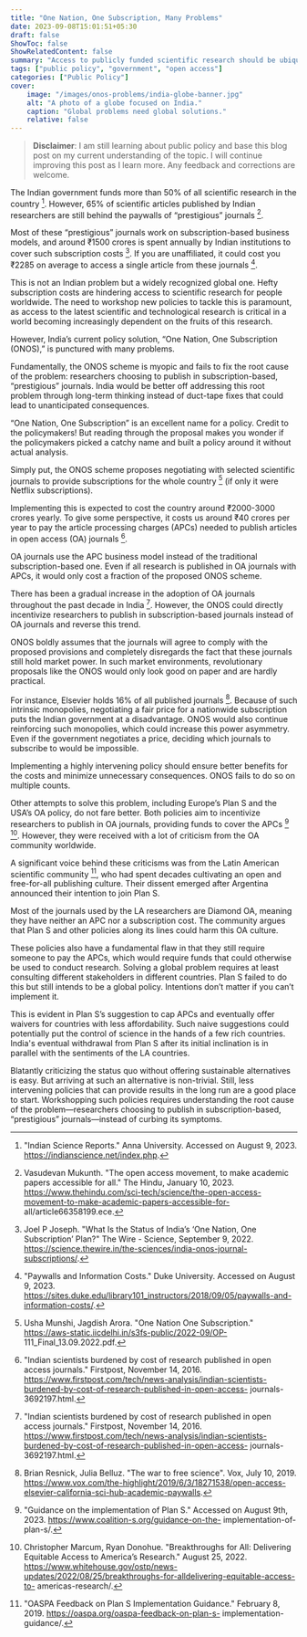 ```yaml
---
title: "One Nation, One Subscription, Many Problems"
date: 2023-09-08T15:01:51+05:30
draft: false
ShowToc: false
ShowRelatedContent: false
summary: "Access to publicly funded scientific research should be ubiquitous. But the current plan to achieve this is far from ideal."
tags: ["public policy", "government", "open access"]
categories: ["Public Policy"]
cover:
    image: "/images/onos-problems/india-globe-banner.jpg"
    alt: "A photo of a globe focused on India."
    caption: "Global problems need global solutions."
    relative: false
---
```


> **Disclaimer**: I am still learning about public policy and base this blog post on my current understanding of the topic. I will continue improving this post as I learn more. Any feedback and corrections are welcome.

The Indian government funds more than 50% of all scientific research in the country [^1]. However, 65% of scientific articles published by Indian researchers are still behind the paywalls of “prestigious” journals [^2].

Most of these “prestigious” journals work on subscription-based business models, and around ₹1500 crores is spent annually by Indian institutions to cover such subscription costs [^3]. If you are unaffiliated, it could cost you ₹2285 on average to access a single article from these journals [^4].

This is not an Indian problem but a widely recognized global one. Hefty subscription costs are hindering access to scientific research for people worldwide. The need to workshop new policies to tackle this is paramount, as access to the latest scientific and technological research is critical in a world becoming increasingly dependent on the fruits of this research.

However, India’s current policy solution, “One Nation, One Subscription (ONOS),” is punctured with many problems.

Fundamentally, the ONOS scheme is myopic and fails to fix the root cause of the problem: researchers choosing to publish in subscription-based, “prestigious” journals. India would be better off addressing this root problem through long-term thinking instead of duct-tape fixes that could lead to unanticipated consequences.

“One Nation, One Subscription” is an excellent name for a policy. Credit to the policymakers! But reading through the proposal makes you wonder if the policymakers picked a catchy name and built a policy around it without actual analysis.

Simply put, the ONOS scheme proposes negotiating with selected scientific journals to provide subscriptions for the whole country [^5] (if only it were Netflix subscriptions).

Implementing this is expected to cost the country around ₹2000-3000 crores yearly. To give some perspective, it costs us around ₹40 crores per year to pay the article processing charges (APCs) needed to publish articles in open access (OA) journals [^6].

OA journals use the APC business model instead of the traditional subscription-based one. Even if all research is published in OA journals with APCs, it would only cost a fraction of the proposed ONOS scheme.

There has been a gradual increase in the adoption of OA journals throughout the past decade in India [^6]. However, the ONOS could directly incentivize researchers to publish in subscription-based journals instead of OA journals and reverse this trend.

ONOS boldly assumes that the journals will agree to comply with the proposed provisions and completely disregards the fact that these journals still hold market power. In such market environments, revolutionary proposals like the ONOS would only look good on paper and are hardly practical.

For instance, Elsevier holds 16% of all published journals [^7]. Because of such intrinsic monopolies, negotiating a fair price for a nationwide subscription puts the Indian government at a disadvantage. ONOS would also continue reinforcing such monopolies, which could increase this power asymmetry. Even if the government negotiates a price, deciding which journals to subscribe to would be impossible.

Implementing a highly intervening policy should ensure better benefits for the costs and minimize unnecessary consequences. ONOS fails to do so on multiple counts.

Other attempts to solve this problem, including Europe’s Plan S and the USA’s OA policy, do not fare better. Both policies aim to incentivize researchers to publish in OA journals, providing funds to cover the APCs [^8] [^9]. However, they were received with a lot of criticism from the OA community worldwide.

A significant voice behind these criticisms was from the Latin American scientific community [^10], who had spent decades cultivating an open and free-for-all publishing culture. Their dissent emerged after Argentina announced their intention to join Plan S.

Most of the journals used by the LA researchers are Diamond OA, meaning they have neither an APC nor a subscription cost. The community argues that Plan S and other policies along its lines could harm this OA culture.

These policies also have a fundamental flaw in that they still require someone to pay the APCs, which would require funds that could otherwise be used to conduct research. Solving a global problem requires at least consulting different stakeholders in different countries. Plan S failed to do this but still intends to be a global policy. Intentions don’t matter if you can’t implement it.

This is evident in Plan S’s suggestion to cap APCs and eventually offer waivers for countries with less affordability. Such naive suggestions could potentially put the control of science in the hands of a few rich countries. India's eventual withdrawal from Plan S after its initial inclination is in parallel with the sentiments of the LA countries.

Blatantly criticizing the status quo without offering sustainable alternatives is easy. But arriving at such an alternative is non-trivial. Still, less intervening policies that can provide results in the long run are a good place to start. Workshopping such policies requires understanding the root cause of the problem—researchers choosing to publish in subscription-based, “prestigious” journals—instead of curbing its symptoms.

[^1]: "Indian Science Reports." Anna University. Accessed on August 9, 2023. https://indianscience.net/index.php.
[^2]: Vasudevan Mukunth. "The open access movement, to make academic papers accessible for all." The Hindu, January 10, 2023. https://www.thehindu.com/sci-tech/science/the-open-access-movement-to-make-academic-papers-accessible-for- all/article66358199.ece.
[^3]: Joel P Joseph. "What Is the Status of India’s ‘One Nation, One Subscription’ Plan?" The Wire - Science, September 9, 2022. https://science.thewire.in/the-sciences/india-onos-journal-subscriptions/.
[^4]: "Paywalls and Information Costs." Duke University. Accessed on August 9, 2023. https://sites.duke.edu/library101_instructors/2018/09/05/paywalls-and-information-costs/.
[^5]: Usha Munshi, Jagdish Arora. "One Nation One Subscription." https://aws-static.iicdelhi.in/s3fs-public/2022-09/OP- 111_Final_13.09.2022.pdf.
[^6]: "Indian scientists burdened by cost of research published in open access journals." Firstpost, November 14, 2016. https://www.firstpost.com/tech/news-analysis/indian-scientists-burdened-by-cost-of-research-published-in-open-access- journals-3692197.html.
[^7]: Brian Resnick, Julia Belluz. "The war to free science". Vox, July 10, 2019. https://www.vox.com/the-highlight/2019/6/3/18271538/open-access-elsevier-california-sci-hub-academic-paywalls.
[^8]: "Guidance on the implementation of Plan S." Accessed on August 9th, 2023. https://www.coalition-s.org/guidance-on-the- implementation-of-plan-s/.
[^9]: Christopher Marcum, Ryan Donohue. "Breakthroughs for All: Delivering Equitable Access to America’s Research." August 25, 2022. https://www.whitehouse.gov/ostp/news-updates/2022/08/25/breakthroughs-for-alldelivering-equitable-access-to- americas-research/.
[^10]: "OASPA Feedback on Plan S Implementation Guidance." February 8, 2019. https://oaspa.org/oaspa-feedback-on-plan-s- implementation-guidance/.
